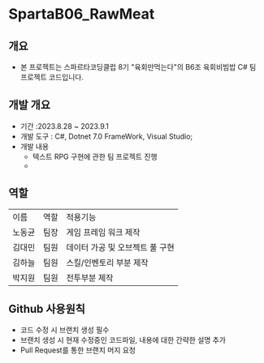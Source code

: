 # SpartaB06_RawMeat

## 개요
- 본 프로젝트는 스파르타코딩클럽 8기 "육회만먹는다"의 B6조 육회비빔밥 C# 팀 프로젝트 코드입니다.


## 개발 개요
- 기간 :2023.8.28 ~ 2023.9.1
- 개발 도구 : C#, Dotnet 7.0 FrameWork, Visual Studio;
- 개발 내용 
  - 텍스트 RPG 구현에 관한 팀 프로젝트 진행
  - 


## 역할

<table>
<tr>
  <td>이름</td><td>역할</td><td>적용기능</td>
</tr>
<tr>
  <td>노동균</td><td>팀장</td>
  <td>
  게임 프레임 워크 제작
  </td>
</tr>
<tr>
  <td>김대민</td><td>팀원</td>
  <td>
  데이터 가공 및 오브젝트 풀 구현
  </td>
</tr>
<tr>
  <td>김하늘</td><td>팀원</td>
  <td>
  스킬/인벤토리 부분 제작
  </td>
</tr>
<tr>
  <td>박지원</td><td>팀원</td>
  <td>
  전투부분 제작
  </td>
</tr>
</table>


## Github 사용원칙
- 코드 수정 시 브랜치 생성 필수
- 브랜치 생성 시 현재 수정중인 코드파일, 내용에 대한 간략한 설명 추가
- Pull Request를 통한 브랜치 머지 요청
  